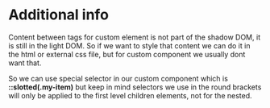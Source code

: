 # Additional info

Content between tags for custom element is not part of the shadow DOM, it is still in the light DOM. So if we want to style that content we can do it in the html or external css file, but for custom component we usually dont want that.

So we can use special selector in our custom component which is **::slotted(.my-item)** but keep in mind selectors we use in the round brackets will only be applied to the first level children elements, not for the nested.

